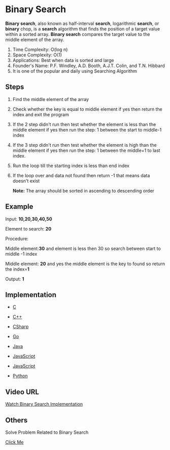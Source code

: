 # Binary Search

**Binary search**, also known as half-interval **search**, logarithmic **search**, or **binary** chop, is a **search** algorithm that finds the position of a target value within a sorted array. **Binary search** compares the target value to the middle element of the array.

1. Time Complexity: O(log n) 
2. Space Complexity: O(1)
3. Applications: Best when data is sorted and large
4. Founder's Name: P.F. Windley, A.D. Booth, A.J.T. Colin, and T.N. Hibbard
5. It is one of the popular and daily using Searching Algorithm

## Steps

1. Find the middle element of the array

2. Check whether the key is equal to middle element if yes then return the index and exit the program

3. If the 2 step didn't run then test whether the element is less than the middle element if yes then run the step: 1 between the start to middle-1 index 

4. If the 3 step didn't run then test whether the element is high than the middle element if yes then run the step: 1 between the middle+1 to last index.

5. Run the loop till the starting index is less than end index

6. If the loop over and data not found then return -1 that means data doesn't exist

   **Note:** The array should be sorted in ascending to descending order

## Example

Input: **10,20,30,40,50**

Element to search: **20**

Procedure:

Middle element:**30** and element is less then 30 so search between start to middle -1 index

Middle element: **20** and yes the middle element is the key to found so return the index=**1**

Output: **1**

## Implementation

- [C](https://github.com/MakeContributions/DSA/blob/main/algorithms/C/searching/Binary-search.c)

- [C++](https://github.com/MakeContributions/DSA/blob/main/algorithms/CPlusPlus/Searching/binary-search.cpp)

- [CSharp](https://github.com/MakeContributions/DSA/blob/main/algorithms/CSharp/src/Search/binary-search.cs)

- [Go](https://github.com/MakeContributions/DSA/blob/main/algorithms/Go/searching/binary-search.go)

- [Java](https://github.com/MakeContributions/DSA/blob/main/algorithms/Java/searching/binary-search.java)

- [JavaScript](https://github.com/MakeContributions/DSA/blob/main/algorithms/JavaScript/src/searching/binary-search.js)

- [JavaScript](https://github.com/MakeContributions/DSA/blob/main/algorithms/JavaScript/src/searching/binary-search-recursive.js)

- [Python](https://github.com/MakeContributions/DSA/blob/main/algorithms/Python/searching/binary_search.py)

## Video URL

[Watch Binary Search Implementation](https://youtu.be/P3YID7liBug)

## Others

Solve Problem Related to Binary Search 

[Click Me](https://leetcode.com/tag/binary-search/)
